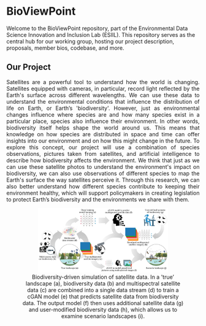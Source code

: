 # BioViewPoint
Welcome to the BioViewPoint repository, part of the Environmental Data Science Innovation and Inclusion Lab (ESIIL). This repository serves as the central hub for our working group, hosting our project description, proposals, member bios, codebase, and more.


## Our Project
<p align="justify">
  Satellites are a powerful tool to understand how the world is changing. Satellites equipped with cameras, in particular, record light reflected by the Earth's surface across different wavelengths. We can use these data to understand the environmental conditions that influence the distribution of life on Earth, or Earth’s 'biodiversity'. However, just as environmental changes influence where species are and how many species exist in a particular place, species also influence their environment. In other words, biodiversity itself helps shape the world around us. This means that knowledge on how species are distributed in space and time can offer insights into our environment and on how this might change in the future. To explore this concept, our project will use a combination of species observations, pictures taken from satellites, and artificial intelligence to describe how biodiversity affects the environment. We think that just as we can use these satellite photos to understand the environment's impact on biodiversity, we can also use observations of different species to map the Earth's surface the way satellites perceive it. Through this research, we can also better understand how different species contribute to keeping their environment healthy, which will support policymakers in creating legislation to protect Earth’s biodiversity and the environments we share with them.
</p>

<figure style="text-align: center;">
  <img src="./resources/images/extended_concept.png" alt="Group picture from BioviewPoint's first meeting" style="width: 80%; max-width: 600px;">
  <figcaption>
    Biodiversity-driven simulation of satellite data. In a 'true’ landscape (a), biodiversity data (b) and multispectral satellite data (c) are combined into a single data stream (d) to train a cGAN model (e) that predicts satellite data from biodiversity data. The output model (f) then uses additional satellite data (g) and user-modified biodiversity data (h), which allows us to examine scenario landscapes (i).
  </figcaption>
</figure>
